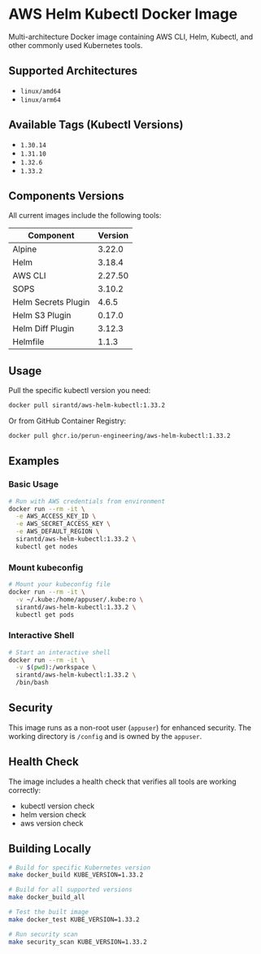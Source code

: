 # AWS Helm Kubectl Docker Image

Multi-architecture Docker image containing AWS CLI, Helm, Kubectl, and other commonly used Kubernetes tools.

## Supported Architectures

- `linux/amd64`
- `linux/arm64`

## Available Tags (Kubectl Versions)

- `1.30.14`
- `1.31.10`
- `1.32.6`
- `1.33.2`

## Components Versions

All current images include the following tools:

| Component | Version |
|-----------|---------|
| Alpine | 3.22.0 |
| Helm | 3.18.4 |
| AWS CLI | 2.27.50 |
| SOPS | 3.10.2 |
| Helm Secrets Plugin | 4.6.5 |
| Helm S3 Plugin | 0.17.0 |
| Helm Diff Plugin | 3.12.3 |
| Helmfile | 1.1.3 |

## Usage

Pull the specific kubectl version you need:
```bash
docker pull sirantd/aws-helm-kubectl:1.33.2
```

Or from GitHub Container Registry:
```bash
docker pull ghcr.io/perun-engineering/aws-helm-kubectl:1.33.2
```

## Examples

### Basic Usage
```bash
# Run with AWS credentials from environment
docker run --rm -it \
  -e AWS_ACCESS_KEY_ID \
  -e AWS_SECRET_ACCESS_KEY \
  -e AWS_DEFAULT_REGION \
  sirantd/aws-helm-kubectl:1.33.2 \
  kubectl get nodes
```

### Mount kubeconfig
```bash
# Mount your kubeconfig file
docker run --rm -it \
  -v ~/.kube:/home/appuser/.kube:ro \
  sirantd/aws-helm-kubectl:1.33.2 \
  kubectl get pods
```

### Interactive Shell
```bash
# Start an interactive shell
docker run --rm -it \
  -v $(pwd):/workspace \
  sirantd/aws-helm-kubectl:1.33.2 \
  /bin/bash
```

## Security

This image runs as a non-root user (`appuser`) for enhanced security. The working directory is `/config` and is owned by the `appuser`.

## Health Check

The image includes a health check that verifies all tools are working correctly:
- kubectl version check
- helm version check
- aws version check

## Building Locally

```bash
# Build for specific Kubernetes version
make docker_build KUBE_VERSION=1.33.2

# Build for all supported versions
make docker_build_all

# Test the built image
make docker_test KUBE_VERSION=1.33.2

# Run security scan
make security_scan KUBE_VERSION=1.33.2
```
